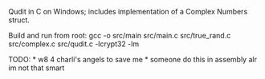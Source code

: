 Qudit in C on Windows; includes implementation of a Complex Numbers struct.

Build and run from root: gcc -o src/main src/main.c src/true_rand.c src/complex.c src/qudit.c -lcrypt32 -lm

TODO:
    * w8 4 charli's angels to save me
    * someone do this in assembly alr im not that smart

